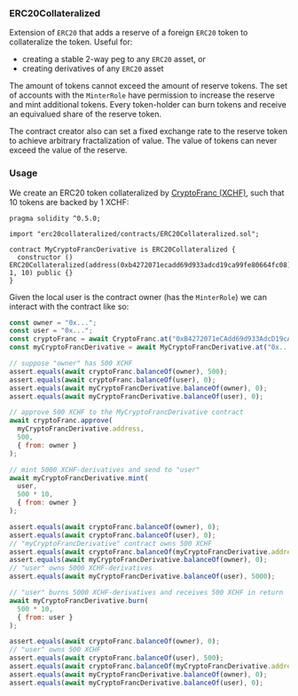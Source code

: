 ### ERC20Collateralized

Extension of `ERC20` that adds a reserve of a foreign `ERC20`
token to collateralize the token. Useful for:
- creating a stable 2-way peg to any `ERC20` asset, or
- creating derivatives of any `ERC20` asset

The amount of tokens cannot exceed the amount of reserve tokens.
The set of accounts with the `MinterRole` have permission to 
increase the reserve and mint additional tokens. Every token-holder 
can burn tokens and receive an equivalued share of the reserve token.

The contract creator also can set a fixed exchange rate to the
reserve token to achieve arbitrary fractalization of value.
The value of tokens can never exceed the value of the reserve.

### Usage

We create an ERC20 token collateralized by 
[CryptoFranc (XCHF)](https://etherscan.io/token/0xb4272071ecadd69d933adcd19ca99fe80664fc08),
such that 10 tokens are backed by 1 XCHF:

```
pragma solidity ^0.5.0;

import "erc20collateralized/contracts/ERC20Collateralized.sol";

contract MyCryptoFrancDerivative is ERC20Collateralized {
  constructor () ERC20Collateralized(address(0xb4272071ecadd69d933adcd19ca99fe80664fc08), 1, 10) public {}
}
```

Given the local user is the contract owner (has the `MinterRole`)
we can interact with the contract like so:

```js
const owner = "0x...";
const user = "0x...";
const cryptoFranc = await CryptoFranc.at("0xB4272071eCAdd69d933AdcD19cA99fe80664fc08");
const myCryptoFrancDerivative = await MyCryptoFrancDerivative.at("0x...");

// suppose "owner" has 500 XCHF
assert.equals(await cryptoFranc.balanceOf(owner), 500);
assert.equals(await cryptoFranc.balanceOf(user), 0);
assert.equals(await myCryptoFrancDerivative.balanceOf(owner), 0);
assert.equals(await myCryptoFrancDerivative.balanceOf(user), 0);

// approve 500 XCHF to the MyCryptoFrancDerivative contract
await cryptoFranc.approve(
  myCryptoFrancDerivative.address,
  500,
  { from: owner }
);

// mint 5000 XCHF-derivatives and send to "user"
await myCryptoFrancDerivative.mint(
  user, 
  500 * 10,
  { from: owner }
);

assert.equals(await cryptoFranc.balanceOf(owner), 0);
assert.equals(await cryptoFranc.balanceOf(user), 0);
// "myCryptoFrancDerivative" contract owns 500 XCHF
assert.equals(await cryptoFranc.balanceOf(myCryptoFrancDerivative.address), 500);
assert.equals(await myCryptoFrancDerivative.balanceOf(owner), 0);
// "user" owns 5000 XCHF-derivatives
assert.equals(await myCryptoFrancDerivative.balanceOf(user), 5000);

// "user" burns 5000 XCHF-derivatives and receives 500 XCHF in return
await myCryptoFrancDerivative.burn(
  500 * 10,
  { from: user }
);

assert.equals(await cryptoFranc.balanceOf(owner), 0);
// "user" owns 500 XCHF
assert.equals(await cryptoFranc.balanceOf(user), 500);
assert.equals(await cryptoFranc.balanceOf(myCryptoFrancDerivative.address), 0);
assert.equals(await myCryptoFrancDerivative.balanceOf(owner), 0);
assert.equals(await myCryptoFrancDerivative.balanceOf(user), 0);
```
